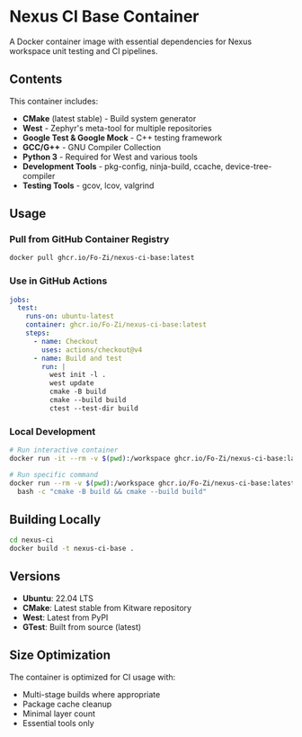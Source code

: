 # Nexus CI Base Container

A Docker container image with essential dependencies for Nexus workspace unit testing and CI pipelines.

## Contents

This container includes:

- **CMake** (latest stable) - Build system generator
- **West** - Zephyr's meta-tool for multiple repositories
- **Google Test & Google Mock** - C++ testing framework
- **GCC/G++** - GNU Compiler Collection
- **Python 3** - Required for West and various tools
- **Development Tools** - pkg-config, ninja-build, ccache, device-tree-compiler
- **Testing Tools** - gcov, lcov, valgrind

## Usage

### Pull from GitHub Container Registry

```bash
docker pull ghcr.io/Fo-Zi/nexus-ci-base:latest
```

### Use in GitHub Actions

```yaml
jobs:
  test:
    runs-on: ubuntu-latest
    container: ghcr.io/Fo-Zi/nexus-ci-base:latest
    steps:
      - name: Checkout
        uses: actions/checkout@v4
      - name: Build and test
        run: |
          west init -l .
          west update
          cmake -B build
          cmake --build build
          ctest --test-dir build
```

### Local Development

```bash
# Run interactive container
docker run -it --rm -v $(pwd):/workspace ghcr.io/Fo-Zi/nexus-ci-base:latest

# Run specific command
docker run --rm -v $(pwd):/workspace ghcr.io/Fo-Zi/nexus-ci-base:latest \
  bash -c "cmake -B build && cmake --build build"
```

## Building Locally

```bash
cd nexus-ci
docker build -t nexus-ci-base .
```

## Versions

- **Ubuntu**: 22.04 LTS
- **CMake**: Latest stable from Kitware repository
- **West**: Latest from PyPI
- **GTest**: Built from source (latest)

## Size Optimization

The container is optimized for CI usage with:
- Multi-stage builds where appropriate
- Package cache cleanup
- Minimal layer count
- Essential tools only
